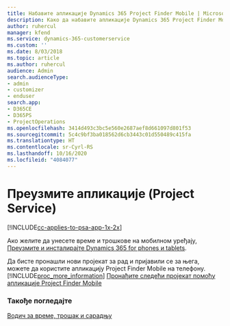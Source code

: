 ```yaml
---
title: Набавите апликације Dynamics 365 Project Finder Mobile | MicrosoftDocs
description: Како да набавите апликације Dynamics 365 Project Finder Mobile
author: ruhercul
manager: kfend
ms.service: dynamics-365-customerservice
ms.custom: ''
ms.date: 8/03/2018
ms.topic: article
ms.author: ruhercul
audience: Admin
search.audienceType:
- admin
- customizer
- enduser
search.app:
- D365CE
- D365PS
- ProjectOperations
ms.openlocfilehash: 3414d493c3bc5e560e2687aef8d661097d801f53
ms.sourcegitcommit: 5c4c9bf3ba018562d6cb3443c01d550489c415fa
ms.translationtype: HT
ms.contentlocale: sr-Cyrl-RS
ms.lasthandoff: 10/16/2020
ms.locfileid: "4084077"
---
```

# <a name="get-the-apps-project-service"></a>Преузмите апликације (Project Service)

[!INCLUDE[cc-applies-to-psa-app-1x-2x](../includes/cc-applies-to-psa-app-1x-2x.md)]

Ако желите да унесете време и трошкове на мобилном уређају, [Преузмите и инсталирајте Dynamics 365 for phones и tablets](https://docs.microsoft.com/dynamics365/mobile-app/dynamics-365-phones-tablets-users-guide).  
  
 Да бисте пронашли нови пројекат за рад и пријавили се за њега, можете да користите апликацију Project Finder Mobile на телефону. [!INCLUDE[proc_more_information](../includes/proc-more-information.md)] [Пронађите следећи пројекат помоћу апликације Project Finder Mobile](../psa/find-next-project-finder-mobile-app.md) 
  
### <a name="see-also"></a>Такође погледајте  
 [Водич за време, трошак и сарадњу](../psa/time-expense-collaboration-guide.md)
